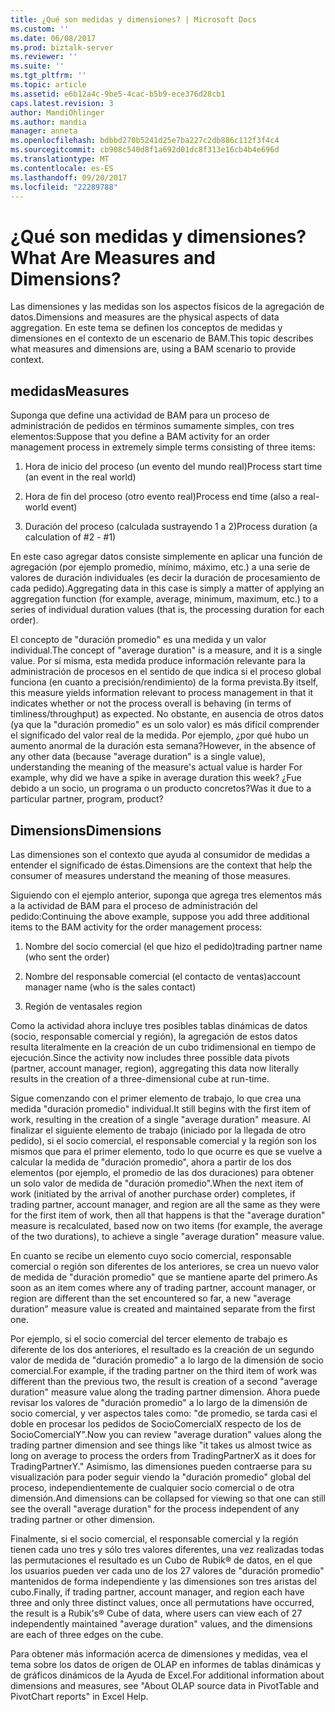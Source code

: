```yaml
---
title: ¿Qué son medidas y dimensiones? | Microsoft Docs
ms.custom: ''
ms.date: 06/08/2017
ms.prod: biztalk-server
ms.reviewer: ''
ms.suite: ''
ms.tgt_pltfrm: ''
ms.topic: article
ms.assetid: e6b12a4c-9be5-4cac-b5b9-ece376d28cb1
caps.latest.revision: 3
author: MandiOhlinger
ms.author: mandia
manager: anneta
ms.openlocfilehash: bdbbd270b5241d25e7ba227c2db886c112f3f4c4
ms.sourcegitcommit: cb908c540d8f1a692d01dc8f313e16cb4b4e696d
ms.translationtype: MT
ms.contentlocale: es-ES
ms.lasthandoff: 09/20/2017
ms.locfileid: "22289788"
---
```

# <a name="what-are-measures-and-dimensions"></a><span data-ttu-id="36667-103">¿Qué son medidas y dimensiones?</span><span class="sxs-lookup"><span data-stu-id="36667-103">What Are Measures and Dimensions?</span></span>
<span data-ttu-id="36667-104">Las dimensiones y las medidas son los aspectos físicos de la agregación de datos.</span><span class="sxs-lookup"><span data-stu-id="36667-104">Dimensions and measures are the physical aspects of data aggregation.</span></span> <span data-ttu-id="36667-105">En este tema se definen los conceptos de medidas y dimensiones en el contexto de un escenario de BAM.</span><span class="sxs-lookup"><span data-stu-id="36667-105">This topic describes what measures and dimensions are, using a BAM scenario to provide context.</span></span>  
  
## <a name="measures"></a><span data-ttu-id="36667-106">medidas</span><span class="sxs-lookup"><span data-stu-id="36667-106">Measures</span></span>  
 <span data-ttu-id="36667-107">Suponga que define una actividad de BAM para un proceso de administración de pedidos en términos sumamente simples, con tres elementos:</span><span class="sxs-lookup"><span data-stu-id="36667-107">Suppose that you define a BAM activity for an order management process in extremely simple terms consisting of three items:</span></span>  
  
1.  <span data-ttu-id="36667-108">Hora de inicio del proceso (un evento del mundo real)</span><span class="sxs-lookup"><span data-stu-id="36667-108">Process start time (an event in the real world)</span></span>  
  
2.  <span data-ttu-id="36667-109">Hora de fin del proceso (otro evento real)</span><span class="sxs-lookup"><span data-stu-id="36667-109">Process end time (also a real-world event)</span></span>  
  
3.  <span data-ttu-id="36667-110">Duración del proceso (calculada sustrayendo 1 a 2)</span><span class="sxs-lookup"><span data-stu-id="36667-110">Process duration (a calculation of #2 - #1)</span></span>  
  
 <span data-ttu-id="36667-111">En este caso agregar datos consiste simplemente en aplicar una función de agregación (por ejemplo promedio, mínimo, máximo, etc.) a una serie de valores de duración individuales (es decir la duración de procesamiento de cada pedido).</span><span class="sxs-lookup"><span data-stu-id="36667-111">Aggregating data in this case is simply a matter of applying an aggregation function (for example, average, minimum, maximum, etc.) to a series of individual duration values (that is, the processing duration for each order).</span></span>  
  
 <span data-ttu-id="36667-112">El concepto de "duración promedio" es una medida y un valor individual.</span><span class="sxs-lookup"><span data-stu-id="36667-112">The concept of "average duration" is a measure, and it is a single value.</span></span> <span data-ttu-id="36667-113">Por sí misma, esta medida produce información relevante para la administración de procesos en el sentido de que indica si el proceso global funciona (en cuanto a precisión/rendimiento) de la forma prevista.</span><span class="sxs-lookup"><span data-stu-id="36667-113">By itself, this measure yields information relevant to process management in that it indicates whether or not the process overall is behaving (in terms of timliness/throughput) as expected.</span></span> <span data-ttu-id="36667-114">No obstante, en ausencia de otros datos (ya que la "duración promedio" es un solo valor) es más difícil comprender el significado del valor real de la medida. Por ejemplo, ¿por qué hubo un aumento anormal de la duración esta semana?</span><span class="sxs-lookup"><span data-stu-id="36667-114">However, in the absence of any other data (because "average duration" is a single value), understanding the meaning of the measure's actual value is harder For example, why did we have a spike in average duration this week?</span></span> <span data-ttu-id="36667-115">¿Fue debido a un socio, un programa o un producto concretos?</span><span class="sxs-lookup"><span data-stu-id="36667-115">Was it due to a particular partner, program, product?</span></span>  
  
## <a name="dimensions"></a><span data-ttu-id="36667-116">Dimensions</span><span class="sxs-lookup"><span data-stu-id="36667-116">Dimensions</span></span>  
 <span data-ttu-id="36667-117">Las dimensiones son el contexto que ayuda al consumidor de medidas a entender el significado de éstas.</span><span class="sxs-lookup"><span data-stu-id="36667-117">Dimensions are the context that help the consumer of measures understand the meaning of those measures.</span></span>  
  
 <span data-ttu-id="36667-118">Siguiendo con el ejemplo anterior, suponga que agrega tres elementos más a la actividad de BAM para el proceso de administración del pedido:</span><span class="sxs-lookup"><span data-stu-id="36667-118">Continuing the above example, suppose you add three additional items to the BAM activity for the order management process:</span></span>  
  
1.  <span data-ttu-id="36667-119">Nombre del socio comercial (el que hizo el pedido)</span><span class="sxs-lookup"><span data-stu-id="36667-119">trading partner name (who sent the order)</span></span>  
  
2.  <span data-ttu-id="36667-120">Nombre del responsable comercial (el contacto de ventas)</span><span class="sxs-lookup"><span data-stu-id="36667-120">account manager name (who is the sales contact)</span></span>  
  
3.  <span data-ttu-id="36667-121">Región de venta</span><span class="sxs-lookup"><span data-stu-id="36667-121">sales region</span></span>  
  
 <span data-ttu-id="36667-122">Como la actividad ahora incluye tres posibles tablas dinámicas de datos (socio, responsable comercial y región), la agregación de estos datos resulta literalmente en la creación de un cubo tridimensional en tiempo de ejecución.</span><span class="sxs-lookup"><span data-stu-id="36667-122">Since the activity now includes three possible data pivots (partner, account manager, region), aggregating this data now literally results in the creation of a three-dimensional cube at run-time.</span></span>  
  
 <span data-ttu-id="36667-123">Sigue comenzando con el primer elemento de trabajo, lo que crea una medida "duración promedio" individual.</span><span class="sxs-lookup"><span data-stu-id="36667-123">It still begins with the first item of work, resulting in the creation of a single "average duration" measure.</span></span> <span data-ttu-id="36667-124">Al finalizar el siguiente elemento de trabajo (iniciado por la llegada de otro pedido), si el socio comercial, el responsable comercial y la región son los mismos que para el primer elemento, todo lo que ocurre es que se vuelve a calcular la medida de "duración promedio", ahora a partir de los dos elementos (por ejemplo, el promedio de las dos duraciones) para obtener un solo valor de medida de "duración promedio".</span><span class="sxs-lookup"><span data-stu-id="36667-124">When the next item of work (initiated by the arrival of another purchase order) completes, if trading partner, account manager, and region are all the same as they were for the first item of work, then all that happens is that the "average duration" measure is recalculated, based now on two items (for example, the average of the two durations), to achieve a single "average duration" measure value.</span></span>  
  
 <span data-ttu-id="36667-125">En cuanto se recibe un elemento cuyo socio comercial, responsable comercial o región son diferentes de los anteriores, se crea un nuevo valor de medida de "duración promedio" que se mantiene aparte del primero.</span><span class="sxs-lookup"><span data-stu-id="36667-125">As soon as an item comes where any of trading partner, account manager, or region are different than the set encountered so far, a new "average duration" measure value is created and maintained separate from the first one.</span></span>  
  
 <span data-ttu-id="36667-126">Por ejemplo, si el socio comercial del tercer elemento de trabajo es diferente de los dos anteriores, el resultado es la creación de un segundo valor de medida de "duración promedio" a lo largo de la dimensión de socio comercial.</span><span class="sxs-lookup"><span data-stu-id="36667-126">For example, if the trading partner on the third item of work was different than the previous two, the result is creation of a second "average duration" measure value along the trading partner dimension.</span></span> <span data-ttu-id="36667-127">Ahora puede revisar los valores de "duración promedio" a lo largo de la dimensión de socio comercial, y ver aspectos tales como: "de promedio, se tarda casi el doble en procesar los pedidos de SocioComercialX respecto de los de SocioComercialY".</span><span class="sxs-lookup"><span data-stu-id="36667-127">Now you can review "average duration" values along the trading partner dimension and see things like "it takes us almost twice as long on average to process the orders from TradingPartnerX as it does for TradingPartnerY."</span></span> <span data-ttu-id="36667-128">Asimismo, las dimensiones pueden contraerse para su visualización para poder seguir viendo la "duración promedio" global del proceso, independientemente de cualquier socio comercial o de otra dimensión.</span><span class="sxs-lookup"><span data-stu-id="36667-128">And dimensions can be collapsed for viewing so that one can still see the overall "average duration" for the process independent of any trading partner or other dimension.</span></span>  
  
 <span data-ttu-id="36667-129">Finalmente, si el socio comercial, el responsable comercial y la región tienen cada uno tres y sólo tres valores diferentes, una vez realizadas todas las permutaciones el resultado es un Cubo de Rubik® de datos, en el que los usuarios pueden ver cada uno de los 27 valores de "duración promedio" mantenidos de forma independiente y las dimensiones son tres aristas del cubo.</span><span class="sxs-lookup"><span data-stu-id="36667-129">Finally, if trading partner, account manager, and region each have three and only three distinct values, once all permutations have occurred, the result is a Rubik's® Cube of data, where users can view each of 27 independently maintained "average duration" values, and the dimensions are each of three edges on the cube.</span></span>  
  
 <span data-ttu-id="36667-130">Para obtener más información acerca de dimensiones y medidas, vea el tema sobre los datos de origen de OLAP en informes de tablas dinámicas y de gráficos dinámicos de la Ayuda de Excel.</span><span class="sxs-lookup"><span data-stu-id="36667-130">For additional information about dimensions and measures, see "About OLAP source data in PivotTable and PivotChart reports" in Excel Help.</span></span>